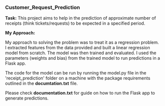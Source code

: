 ### Customer_Request_Prediction

**Task:** 
This project aims to help in the prediction of approximate number of receipts (think tickets/requests) to be expected in a specified period.

**My Approach:**

My approach to solving the problem was to treat it as a regression problem. I extracted features from the data
provided and built a linear regression model from scratch. The model was then trained and evaluated.
I used the parameters (weights and bias) from the trained model to run predictions in a Flask app.

The code for the model can be run by running the model.py file in the 'receipt_prediction' folder on a machine with the
package requirements outlined in the **documtation.txt** file. 

Please check **documentation.txt** for guide on how to run the Flask app to generate predictions.


